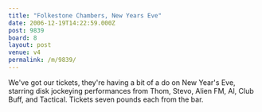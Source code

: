 ```yaml
---
title: "Folkestone Chambers, New Years Eve"
date: 2006-12-19T14:22:59.000Z
post: 9839
board: 8
layout: post
venue: v4
permalink: /m/9839/
---
```

We've got our tickets, they're having a bit of a do on New Year's Eve, starring disk jockeying performances from Thom, Stevo, Alien FM, Al, Club Buff, and Tactical. Tickets seven pounds each from the bar.
